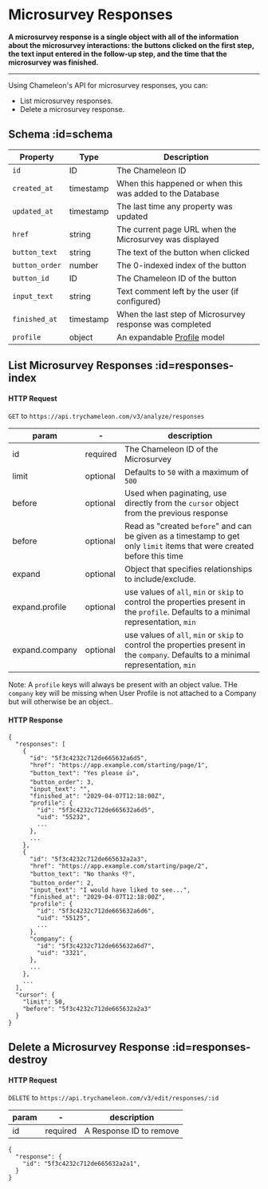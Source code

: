 # Microsurvey Responses

**A microsurvey response is a single object with all of the information about the microsurvey interactions: the buttons clicked on the first step, the text input entered in the follow-up step, and the time that the microsurvey was finished.**

------

Using Chameleon's API for microsurvey responses, you can:

- List microsurvey responses.
- Delete a microsurvey response.
  

## Schema :id=schema

| Property       | Type      | Description                                                  |
| -------------- | --------- | ------------------------------------------------------------ |
| `id`           | ID        | The Chameleon ID                                             |
| `created_at`   | timestamp | When this happened or when this was added to the Database    |
| `updated_at`   | timestamp | The last time any property was updated                       |
| `href`         | string    | The current page URL when the Microsurvey was displayed      |
| `button_text`  | string    | The text of the button when clicked                          |
| `button_order` | number    | The 0-indexed index of the button                            |
| `button_id`    | ID        | The Chameleon ID of the button                               |
| `input_text`   | string    | Text comment left by the user (if configured)                |
| `finished_at`  | timestamp | When the last step of Microsurvey response was completed     |
| `profile`      | object    | An expandable [Profile](apis/profiles.md) model |

## List Microsurvey Responses :id=responses-index

#### HTTP Request

`GET` to `https://api.trychameleon.com/v3/analyze/responses`


| param          | -        | description                                                  |
| -------------- | -------- | ------------------------------------------------------------ |
| id             | required | The Chameleon ID of the Microsurvey                          |
| limit          | optional | Defaults to `50` with a maximum of `500`                     |
| before         | optional | Used when paginating, use directly from the `cursor` object from the previous response |
| before         | optional | Read as "created `before`" and can be given as a timestamp to get only `limit` items that were created before this time |
| expand         | optional | Object that specifies relationships to include/exclude.      |
| expand.profile | optional | use values of `all`, `min` or `skip` to control the properties present in the `profile`. Defaults to a minimal representation, `min` |
| expand.company | optional | use values of `all`, `min` or `skip` to control the properties present in the `company`. Defaults to a minimal representation, `min` |

Note: A `profile` keys will always be present with an object value. THe `company` key will be missing when User Profile is not attached to a Company but will otherwise be an object..

#### HTTP Response

```
{
  "responses": [
    {
      "id": "5f3c4232c712de665632a6d5",
      "href": "https://app.example.com/starting/page/1",
      "button_text": "Yes please 👍",
      "button_order": 3,
      "input_text": "",
      "finished_at": "2029-04-07T12:18:00Z",
      "profile": {
        "id": "5f3c4232c712de665632a6d5",
        "uid": "55232",
        ...
      },
      ...
    },
    {
      "id": "5f3c4232c712de665632a2a3",
      "href": "https://app.example.com/starting/page/2",
      "button_text": "No thanks 👎",
      "button_order": 2,
      "input_text": "I would have liked to see...",
      "finished_at": "2029-04-07T12:18:00Z",
      "profile": {
        "id": "5f3c4232c712de665632a6d6",
        "uid": "55125",
        ...
      },
      "company": {
        "id": "5f3c4232c712de665632a6d7",
        "uid": "3321",
      },
      ...
    },
    ...
  ],
  "cursor": {
    "limit": 50,
    "before": "5f3c4232c712de665632a2a3"
  }
}
```

## Delete a Microsurvey Response :id=responses-destroy

#### HTTP Request

`DELETE` to `https://api.trychameleon.com/v3/edit/responses/:id`

| param | -        | description             |
| ----- | -------- | ----------------------- |
| id    | required | A Response ID to remove |

```
{
  "response": {
    "id": "5f3c4232c712de665632a2a1",
  }
}
```
